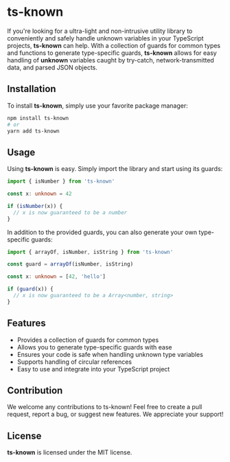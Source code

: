 # ts-known
If you're looking for a ultra-light and non-intrusive utility library to conveniently and safely handle unknown variables in your TypeScript projects, **ts-known** can help. With a collection of guards for common types and functions to generate type-specific guards, **ts-known** allows for easy handling of **unknown** variables caught by try-catch, network-transmitted data, and parsed JSON objects.

## Installation
To install **ts-known**, simply use your favorite package manager:

```bash
npm install ts-known
# or
yarn add ts-known
```

## Usage
Using **ts-known** is easy. Simply import the library and start using its guards:
```ts
import { isNumber } from 'ts-known'

const x: unknown = 42

if (isNumber(x)) {
  // x is now guaranteed to be a number
}
```

In addition to the provided guards, you can also generate your own type-specific guards:
```ts
import { arrayOf, isNumber, isString } from 'ts-known'

const guard = arrayOf(isNumber, isString)

const x: unknown = [42, 'hello']

if (guard(x)) {
  // x is now guaranteed to be a Array<number, string>
}
```

## Features
- Provides a collection of guards for common types
- Allows you to generate type-specific guards with ease
- Ensures your code is safe when handling unknown type variables
- Supports handling of circular references
- Easy to use and integrate into your TypeScript project
  

## Contribution
We welcome any contributions to ts-known! Feel free to create a pull request, report a bug, or suggest new features. We appreciate your support!

## License
**ts-known** is licensed under the MIT license.
